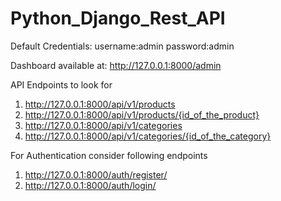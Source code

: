 # Python_Django_Rest_API

Default Credentials:
  username:admin
  password:admin
  
  Dashboard available at: http://127.0.0.1:8000/admin
  
API Endpoints to look for
  1. http://127.0.0.1:8000/api/v1/products
  2. http://127.0.0.1:8000/api/v1/products/{id_of_the_product}
  3. http://127.0.0.1:8000/api/v1/categories
  4. http://127.0.0.1:8000/api/v1/categories/{id_of_the_category}
  
For Authentication consider following endpoints
  1. http://127.0.0.1:8000/auth/register/
  2. http://127.0.0.1:8000/auth/login/
